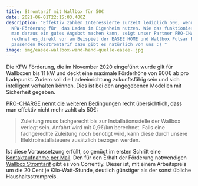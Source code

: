 ```yaml
---
title: Stromtarif mit Wallbox für 50€
date: 2021-06-01T22:15:03.400Z
description: "Effektiv zahlen Interessierte zurzeit lediglich 50€, wenn sie die
  KFW-Förderung für  das Laden im Eigenheim nutzen. Wie das funktioniert und wie
  man daraus ein gutes Angebot machen kann, zeigt unser Partner PRO-CHARGE und
  rechnet es direkt vor am Beispiel der EASEE HOME und Wallbox Pulsar Plus. Den
  passenden Ökostromtarif dazu gibt es natürlich von uns :) "
image: img/easee-wallbox-wand-hand-quelle-easee-.jpg
---
```

Die KFW Förderung, die im November 2020 eingeführt wurde gilt für Wallboxen bis 11 kW und deckt eine maximale Förderhöhe von 900€ ab pro Ladepunkt. Zudem soll die Ladeeinrichtung zukunftsfähig sein und sich intelligent verhalten können. Dies ist bei den angegebenen Modellen mit Sicherheit gegeben.

[PRO-CHARGE nennt die weiteren Bedingungen](https://pro-charge.net/kfw-e-mobilitaet-foerderung/) recht übersichtlich, dass man effektiv nicht mehr zahlt als 50€:

> Zuleitung muss fachgerecht bis zur Installationsstelle der Wallbox verlegt sein. Anfahrt wird mit 0,9€/km berechnet. Falls eine fachgerechte Zuleitung noch benötigt wird, kann diese durch unsere Elektroinstallateuere zusätzlich bezogen werden.

Ist diese Voraussetzung erfüllt,  so genügt im ersten Schritt eine [Kontaktaufnahme per Mail](mailto:info@pro-charge.net?subject=KFW-Förderung+Anfrage). Den für den Erhalt der Förderung notwendigen [Wallbox Stromtarif](https://corrently.de/oekostrom/auto.html) gibt es von Corrently. Dieser ist, mit einem Arbeitspreis um die 20 Cent je Kilo-Watt-Stunde, deutlich günstiger als der sonst übliche Haushaltsstrompreis.